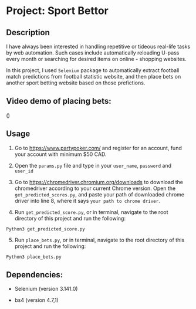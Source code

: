 # Project: Sport Bettor

## Description

I have always been interested in handling repetitive or tideous real-life tasks by web automation. Such cases include automatically reloading U-pass every month or searching for desired items on online - shopping websites.

In this project, I used `Selenium` package to automatically extract football match predictions from football statistic website, and then place bets on another sport betting website based on those prefictions.

## Video demo of placing bets:

()

## Usage

1. Go to https://www.partypoker.com/ and register for an account, fund your account with minimum $50 CAD. 

2. Open the `params.py` file and type in your `user_name`, `password` and `user_id`

3. Go to https://chromedriver.chromium.org/downloads to download the chromedriver according to your current Chrome version. Open the `get_predicted_scores.py`, and paste your path of downloaded chrome driver into line 8, where it says `your path to chrome driver`.

4. Run `get_predicted_score.py`, or in terminal, navigate to the root directory of this project and run the following:
 
```
Python3 get_predicted_score.py
```

5. Run `place_bets.py`, or in terminal, navigate to the root directory of this project and run the following:
 
```
Python3 place_bets.py
```

## Dependencies:


- Selenium (version 3.141.0)

- bs4 (version 4.7,1)
